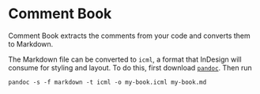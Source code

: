 # Comment Book

Comment Book extracts the comments from your code and converts them to Markdown.

The Markdown file can be converted to `icml`, a format that InDesign will consume for styling and layout. To do this, first download [`pandoc`](https://github.com/jgm/pandoc/releases/). Then run

    pandoc -s -f markdown -t icml -o my-book.icml my-book.md
